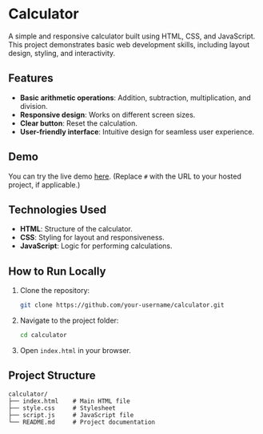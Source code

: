 # Calculator

A simple and responsive calculator built using HTML, CSS, and JavaScript. This project demonstrates basic web development skills, including layout design, styling, and interactivity.

## Features

- **Basic arithmetic operations**: Addition, subtraction, multiplication, and division.
- **Responsive design**: Works on different screen sizes.
- **Clear button**: Reset the calculation.
- **User-friendly interface**: Intuitive design for seamless user experience.

## Demo

You can try the live demo [here](#). (Replace `#` with the URL to your hosted project, if applicable.)


## Technologies Used

- **HTML**: Structure of the calculator.
- **CSS**: Styling for layout and responsiveness.
- **JavaScript**: Logic for performing calculations.

## How to Run Locally

1. Clone the repository:
   ```bash
   git clone https://github.com/your-username/calculator.git
   ```
2. Navigate to the project folder:
   ```bash
   cd calculator
   ```
3. Open `index.html` in your browser.

## Project Structure

```
calculator/
├── index.html    # Main HTML file
├── style.css     # Stylesheet
├── script.js     # JavaScript file
└── README.md     # Project documentation
```

